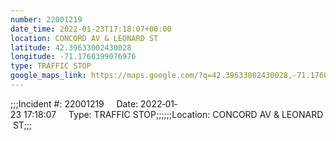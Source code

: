 ```yaml
---
number: 22001219
date_time: 2022-01-23T17:18:07+00:00
location: CONCORD AV & LEONARD ST
latitude: 42.39633002430028
longitude: -71.1760399076976
type: TRAFFIC STOP
google_maps_link: https://maps.google.com/?q=42.39633002430028,-71.1760399076976
---
```


;;;Incident #: 22001219     Date: 2022‐01‐23 17:18:07     Type: TRAFFIC STOP;;;;;;Location: CONCORD AV & LEONARD ST;;;
